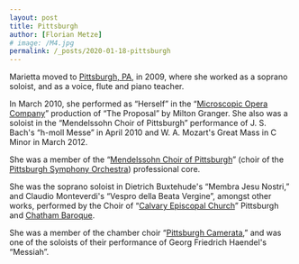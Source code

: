 ```yaml
---
layout: post
title: Pittsburgh
author: [Florian Metze]
# image: /M4.jpg
permalink: /_posts/2020-01-18-pittsburgh
---
```


Marietta moved to [Pittsburgh, PA](https://www.visitpittsburgh.com/), in 2009, where she worked as a soprano soloist, and as a voice, flute and piano teacher.

In March 2010, she performed as “Herself” in the “[Microscopic Opera Company](https://www.wqed.org/fm/podcasts/voice-arts/microscopic-opera-company)” production of “The Proposal” by Milton Granger. She also was a soloist in the “Mendelssohn Choir of Pittsburgh” performance of J. S. Bach's “h-moll Messe” in April 2010 and W. A. Mozart's Great Mass in C Minor in March 2012.

She was a member of the “[Mendelssohn Choir of Pittsburgh](https://www.themendelssohn.org)” (choir of the [Pittsburgh Symphony Orchestra](https://pittsburghsymphony.org)) professional core.

She was the soprano soloist in Dietrich Buxtehude's “Membra Jesu Nostri,” and Claudio Monteverdi's “Vespro della Beata Vergine”, amongst other works, performed by the Choir of “[Calvary Episcopal Church](https://www.calvarypgh.org)” Pittsburgh and [Chatham Baroque](https://www.chathambaroque.org).

She was a member of the chamber choir “[Pittsburgh Camerata](https://pittsburghcamerata.org),” and was one of the soloists of their performance of Georg Friedrich Haendel's “Messiah”.
